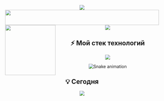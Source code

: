 <div align="center">
  <!-- Анимированный заголовок с вашим именем -->
  <img src="https://readme-typing-svg.demolab.com?font=Fira+Code&weight=600&size=26&pause=1000&color=20BEFF&width=435&lines=Привет,+я+Egor+👋;Fullstack+Developer;Open+Source+Enjoyer"/>

  <!-- Разделитель с волной -->
  <img src="https://raw.githubusercontent.com/Z0ro321/Z0ro321/main/assets/wave.gif" width="100%" height="50" />
  
  <!-- Компактная статистика -->
  <div>
    <img height="165" align="left" src="https://github-readme-stats.vercel.app/api?username=Z0ro321&show_icons=true&theme=github_dark&hide_border=true&bg_color=00000000" />
    <img src="https://github-readme-stats.vercel.app/api/top-langs/?username=Z0ro321&layout=compact&theme=github_dark&hide_border=true&bg_color=00000000" />
  </div>

  <!-- 3D-иконки стека -->
  <h2>⚡ Мой стек технологий</h2>
  <img src="https://skillicons.dev/icons?i=python,sql,docker,git,bash,c++,html,css &theme=dark&perline=5" />
  
  <!-- Анимированная змейка из коммитов -->
  ![Snake animation](https://github.com/Z0ro321/Z0ro321/blob/output/github-contribution-grid-snake-dark.svg)

  <!-- Статус -->
  <h2>💡 Сегодня</h2>
  <img src="https://readme-typing-svg.demolab.com?font=Fira+Code&pause=1000&color=20BEFF&width=435&lines=Изучаю+Rust;Пишу+pet+project;Пью+кофе+☕"/>
</div>
